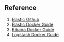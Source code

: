 ## Reference
1. [Elastic Github](https://github.com/elastic)
2. [Elastic Docker Guide](https://www.elastic.co/guide/en/elasticsearch/reference/current/docker.html)
3. [Kibana Docker Guide](https://www.elastic.co/guide/en/kibana/current/docker.html)
4. [Logstash Docker Guide](https://www.elastic.co/guide/en/logstash/current/docker.html)